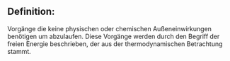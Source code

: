 
## Definition:
Vorgänge die keine physischen oder chemischen Außeneinwirkungen benötigen um abzulaufen.
Diese Vorgänge werden durch den Begriff der freien Energie beschrieben, der aus der thermodynamischen Betrachtung stammt.

